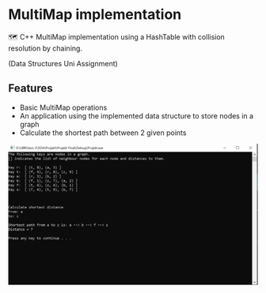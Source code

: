 # MultiMap implementation

🗺️ C++ MultiMap implementation using a HashTable with collision resolution by chaining. 

(Data Structures Uni Assignment)

## Features
* Basic MultiMap operations
* An application using the implemented data structure to store nodes in a graph
* Calculate the shortest path between 2 given points

<img src="Capture.PNG" width = 600>

